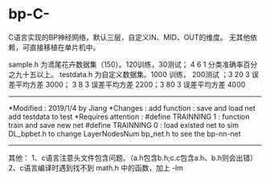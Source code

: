 # bp-C-
C语言实现的BP神经网络，默认三层，自定义IN、MID、OUT的维度。
无其他依赖，可直接移植在单片机中。

sample.h 为鸢尾花卉数据集（150）。120训练，30测试； 4 6 1 分类准确率百分之九十五以上。
testdata.h 为自定义数据集。1000 训练， 200测试 ；3 20 3 误差平均方差 3000；  3 8 3 误差平均方差 2200；3 80 3 误差平均方差 4000


 *****************************************************************************
   *Modified 	              : 2019/1/4 by Jiang
   *Changes                   : add function : save and load net
				add testdata to test
   *Requires attention        : #define TRAINNING  1 : function train and save new net
				#define TRAINNING  0 : load existed net to sim
   				DL_bpbet.h to change LayerNodesNum 
				bp_net.h  to see the bp-nn-net
 *****************************************************************************

其他：
1、c语言注意头文件包含问题。（a.h包含b.h;c.c包含a.h、b.h则会出错）
2、c语言编译时遇到找不到 math.h 中的函数，加上  -lm 
